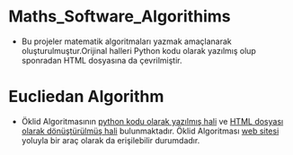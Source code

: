 # Maths_Software_Algorithims
* Bu projeler matematik algoritmaları yazmak amaçlanarak oluşturulmuştur.Orijinal halleri Python kodu olarak yazılmış olup sponradan HTML dosyasına da çevrilmiştir.

# Eucliedan Algorithm
  * Öklid Algoritmasının [python kodu olarak yazılmış hali](https://github.com/MertKOCASAHAN/Maths_Software_Projects/blob/main/Euclidean%20Algorithm.py) ve [HTML dosyası olarak dönüştürülmüş hali](https://github.com/MertKOCASAHAN/Maths_Software_Projects/blob/main/Euclidean%20algorithm.HTML) bulunmaktadır. Öklid Algoritması [web sitesi](https://mertkocasahan.github.io/Maths_Software_Projects/) yoluyla bir araç olarak da erişilebilir durumdadır.






 
